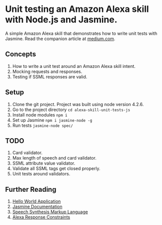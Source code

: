 # Unit testing an Amazon Alexa skill with Node.js and Jasmine.
A simple Amazon Alexa skill that demonstrates how to write unit tests with Jasmine.
Read the companion article at [medium.com](https://medium.com/@jjbskir/unit-testing-an-amazon-alexa-skill-with-node-js-and-jasmine-98982544471f).

## Concepts
1. How to write a unit test around an Amazon Alexa skill intent.
2. Mocking requests and responses.
3. Testing if SSML responses are valid.

## Setup
1. Clone the git project. Project was built using node version 4.2.6.
2. Go to the project directory `cd alexa-skill-unit-tests-js`
3. Install node modules `npm i`
4. Set up Jasmine `npm i jasmine-node -g`
5. Run tests `jasmine-node spec/`

## TODO
1. Card validator.
2. Max length of speech and card validator.
3. SSML attribute value validator.
4. Validate all SSML tags get closed properly.
5. Unit tests around validators.

## Further Reading
1. [Hello World Application](https://github.com/amzn/alexa-skills-kit-js/tree/master/samples/helloWorld)
2. [Jasmine Documentation](http://jasmine.github.io/1.3/introduction.html)
3. [Speech Synthesis Markup Language](https://developer.amazon.com/public/solutions/alexa/alexa-skills-kit/docs/speech-synthesis-markup-language-ssml-reference)
4. [Alexa Response Constraints](https://developer.amazon.com/public/solutions/alexa/alexa-skills-kit/docs/alexa-skills-kit-interface-reference)